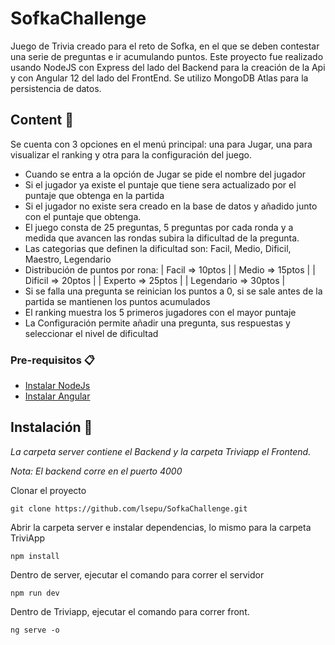 # SofkaChallenge
Juego de Trivia creado para el reto de Sofka, en el que se deben contestar una serie de preguntas e ir acumulando puntos. Este proyecto fue realizado usando NodeJS con Express del lado del Backend para la creación de la Api y con Angular 12 del lado del FrontEnd. Se utilizo MongoDB Atlas para la persistencia de datos.

## Content 🚀
Se cuenta con 3 opciones en el menú principal: una para Jugar, una para visualizar el ranking y otra para la configuración del juego.

* Cuando se entra a la opción de Jugar se pide el nombre del jugador
* Si el jugador ya existe el puntaje que tiene sera actualizado por el puntaje que obtenga en la partida
* Si el jugador no existe sera creado en la base de datos y añadido junto con el puntaje que obtenga.
* El juego consta de 25 preguntas, 5 preguntas por cada ronda y a medida que avancen las rondas subira la dificultad de la pregunta.
* Las categorias que definen la dificultad son: Facil, Medio, Dificil, Maestro, Legendario
* Distribución de puntos por rona: | Facil => 10ptos | | Medio => 15ptos | | Dificil => 20ptos | | Experto => 25ptos | | Legendario => 30ptos | 
* Si se falla una pregunta se reinician los puntos a 0, si se sale antes de la partida se mantienen los puntos acumulados
* El ranking muestra los 5 primeros jugadores con el mayor puntaje
* La Configuración permite añadir una pregunta, sus respuestas y seleccionar el nivel de dificultad

### Pre-requisitos 📋

* [Instalar NodeJs](https://nodejs.org/es/)
* [Instalar Angular](https://angular.io/guide/setup-local)

## Instalación 🔧

_La carpeta server contiene el Backend y la carpeta Triviapp el Frontend._

_Nota: El backend corre en el puerto 4000_

Clonar el proyecto

```
git clone https://github.com/lsepu/SofkaChallenge.git
```

Abrir la carpeta server e instalar dependencias, lo mismo para la carpeta TriviApp 

```
npm install
```

Dentro de server, ejecutar el comando para correr el servidor 
```
npm run dev
```

Dentro de Triviapp, ejecutar el comando para correr front. 
```
ng serve -o
```


